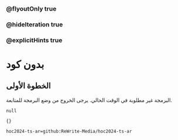 ### @flyoutOnly true
### @hideIteration true
### @explicitHints true

# بدون كود

## الخطوة الأولى
البرمجة غير مطلوبة في الوقت الحالي. يرجى الخروج من وضع البرمجة للمتابعة.

```ghost
null
```
```template
{}
```


```package
hoc2024-ts-ar=github:ReWrite-Media/hoc2024-ts-ar
```